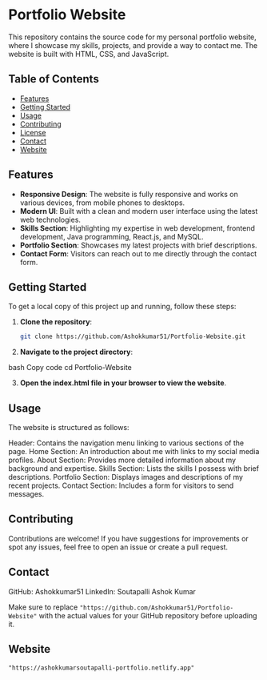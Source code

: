 # Portfolio Website

This repository contains the source code for my personal portfolio website, where I showcase my skills, projects, and provide a way to contact me. The website is built with HTML, CSS, and JavaScript.

## Table of Contents

- [Features](#features)
- [Getting Started](#getting-started)
- [Usage](#usage)
- [Contributing](#contributing)
- [License](#license)
- [Contact](#contact)
- [Website](#website)

## Features

- **Responsive Design**: The website is fully responsive and works on various devices, from mobile phones to desktops.
- **Modern UI**: Built with a clean and modern user interface using the latest web technologies.
- **Skills Section**: Highlighting my expertise in web development, frontend development, Java programming, React.js, and MySQL.
- **Portfolio Section**: Showcases my latest projects with brief descriptions.
- **Contact Form**: Visitors can reach out to me directly through the contact form.

## Getting Started

To get a local copy of this project up and running, follow these steps:

1. **Clone the repository**:
   ```bash
   git clone https://github.com/Ashokkumar51/Portfolio-Website.git
   
2. **Navigate to the project directory**:

bash
Copy code
cd Portfolio-Website

3. **Open the index.html file in your browser to view the website**.

## Usage
The website is structured as follows:

Header: Contains the navigation menu linking to various sections of the page.
Home Section: An introduction about me with links to my social media profiles.
About Section: Provides more detailed information about my background and expertise.
Skills Section: Lists the skills I possess with brief descriptions.
Portfolio Section: Displays images and descriptions of my recent projects.
Contact Section: Includes a form for visitors to send messages.

## Contributing
Contributions are welcome! If you have suggestions for improvements or spot any issues, feel free to open an issue or create a pull request.

## Contact
GitHub: Ashokkumar51
LinkedIn: Soutapalli Ashok Kumar


Make sure to replace `"https://github.com/Ashokkumar51/Portfolio-Website"` with the actual values for your GitHub repository before uploading it.

## Website
`"https://ashokkumarsoutapalli-portfolio.netlify.app"`
